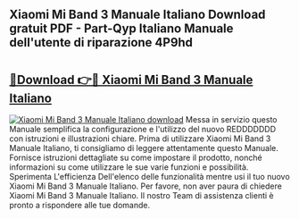 ## Xiaomi Mi Band 3 Manuale Italiano Download gratuit PDF - Part-Qyp Italiano Manuale dell'utente di riparazione 4P9hd

# <h2><a href="http://dfa3yy.blite.top/?on=Xiaomi+Mi+Band+3+Manuale+Italiano">🔗Download 👉🔴 Xiaomi Mi Band 3 Manuale Italiano</a></h2>

[![Xiaomi Mi Band 3 Manuale Italiano download](https://i.imgur.com/lujVjoI.png)](http://dfa3yy.blite.top/?on=Xiaomi+Mi+Band+3+Manuale+Italiano)
Messa in servizio questo Manuale semplifica la configurazione e l'utilizzo del nuovo REDDDDDDD con istruzioni e illustrazioni chiare. Prima di utilizzare Xiaomi Mi Band 3 Manuale Italiano, ti consigliamo di leggere attentamente questo Manuale. Fornisce istruzioni dettagliate su come impostare il prodotto, nonché informazioni su come utilizzare le sue varie funzioni e possibilità. Sperimenta L'efficienza Dell'elenco delle funzionalità mentre usi il tuo nuovo Xiaomi Mi Band 3 Manuale Italiano. Per favore, non aver paura di chiedere Xiaomi Mi Band 3 Manuale Italiano. Il nostro Team di assistenza clienti è pronto a rispondere alle tue domande.
